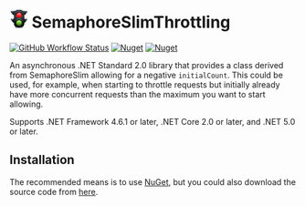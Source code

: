 # ![SemaphoreSlimThrottling](https://raw.githubusercontent.com/MarkCiliaVincenti/SemaphoreSlimThrottling/master/logo32.png) SemaphoreSlimThrottling
[![GitHub Workflow Status](https://img.shields.io/github/workflow/status/MarkCiliaVincenti/SemaphoreSlimThrottling/.NET?logo=github&style=for-the-badge)](https://actions-badge.atrox.dev/MarkCiliaVincenti/SemaphoreSlimThrottling/goto?ref=master) [![Nuget](https://img.shields.io/nuget/v/SemaphoreSlimThrottling?label=SemaphoreSlimThrottling&logo=nuget&style=for-the-badge)](https://www.nuget.org/packages/SemaphoreSlimThrottling) [![Nuget](https://img.shields.io/nuget/dt/SemaphoreSlimThrottling?logo=nuget&style=for-the-badge)](https://www.nuget.org/packages/SemaphoreSlimThrottling)

An asynchronous .NET Standard 2.0 library that provides a class derived from SemaphoreSlim allowing for a negative `initialCount`. This could be used, for example, when starting to throttle requests but initially already have more concurrent requests than the maximum you want to start allowing.

Supports .NET Framework 4.6.1 or later, .NET Core 2.0 or later, and .NET 5.0 or later.

## Installation
The recommended means is to use [NuGet](https://www.nuget.org/packages/SemaphoreSlimThrottling), but you could also download the source code from [here](https://github.com/MarkCiliaVincenti/SemaphoreSlimThrottling/releases).